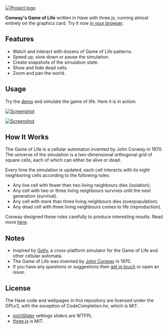 [![Project logo](https://github.com/Tw1ddle/game-of-life/blob/master/screenshots/gameoflife_logo.png?raw=true "Game Of Life WebGL logo")](http://www.samcodes.co.uk/project/game-of-life/)

**Conway's Game of Life** written in Haxe with three.js, running almost entirely on the graphics card. Try it now [in your browser](http://www.samcodes.co.uk/project/game-of-life/).

## Features
* Watch and interact with dozens of Game of Life patterns.
* Speed up, slow down or pause the simulation.
* Create snapshots of the simulation state.
* Show and hide dead cells.
* Zoom and pan the world.

## Usage

Try the [demo](http://www.samcodes.co.uk/project/game-of-life/) and simulate the game of life. Here it is in action:

[![Screenshot](https://github.com/Tw1ddle/game-of-life/blob/master/screenshots/screenshot1.png?raw=true "Game Of Life WebGLscreenshot 1")](http://www.samcodes.co.uk/project/game-of-life/)

[![Screenshot](https://github.com/Tw1ddle/game-of-life/blob/master/screenshots/screenshot2.png?raw=true "Game Of Life WebGL screenshot 2")](http://www.samcodes.co.uk/project/game-of-life/)

## How It Works
The Game of Life is a cellular automaton invented by John Conway in 1970. The universe of the simulation is a two-dimensional orthogonal grid of square cells, each of which can either be alive or dead.

Every time the simulation is updated, each cell interacts with its eight neighboring cells according to the following rules:

* Any live cell with fewer than two living neighbours dies (isolation).
* Any cell with two or three living neighbours survives until the next generation (survival).
* Any cell with more than three living neighbours dies (overpopulation).
* Any dead cell with three living neighbours comes to life (reproduction).

Conway designed these rules carefully to produce interesting results. Read more [here](https://en.wikipedia.org/wiki/Conway%27s_Game_of_Life).

## Notes
* Inspired by [Golly](https://sourceforge.net/projects/golly/), a cross-platform simulator for the Game of Life and other cellular automata.
* The Game of Life was invented by [John Conway](https://en.wikipedia.org/wiki/John_Horton_Conway) in 1970.
* If you have any questions or suggestions then [get in touch](http://samcodes.co.uk/contact) or open an issue.

## License
The Haxe code and webpages in this repository are licensed under the GPLv3, with the exception of CodeCompletion.hx, which is MIT.
* [noUiSlider](https://github.com/leongersen/noUiSlider) settings sliders are WTFPL.
* [three.js](https://github.com/mrdoob/three.js/) is MIT.